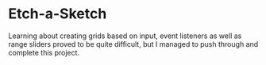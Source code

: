 # Etch-a-Sketch

Learning about creating grids based on input, event listeners as well as range sliders proved to be quite difficult, but I managed to push through and complete this project.